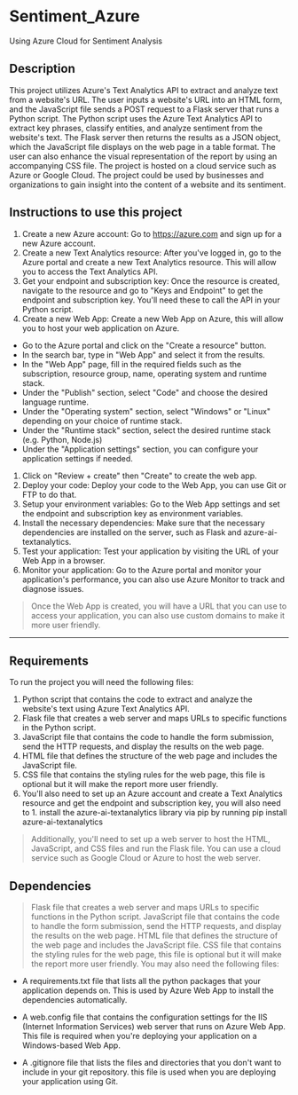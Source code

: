# Sentiment_Azure
Using Azure Cloud for Sentiment Analysis

## Description

This project utilizes Azure's Text Analytics API to extract and analyze text from a website's URL. The user inputs a website's URL into an HTML form, and the JavaScript file sends a POST request to a Flask server that runs a Python script. The Python script uses the Azure Text Analytics API to extract key phrases, classify entities, and analyze sentiment from the website's text. The Flask server then returns the results as a JSON object, which the JavaScript file displays on the web page in a table format. The user can also enhance the visual representation of the report by using an accompanying CSS file. The project is hosted on a cloud service such as Azure or Google Cloud. The project could be used by businesses and organizations to gain insight into the content of a website and its sentiment.


## Instructions to use this project

1. Create a new Azure account: Go to https://azure.com and sign up for a new Azure account.
1. Create a new Text Analytics resource: After you've logged in, go to the Azure portal and create a new Text Analytics resource. This will allow you to access the Text Analytics API.
1. Get your endpoint and subscription key: Once the resource is created, navigate to the resource and go to "Keys and Endpoint" to get the endpoint and subscription key. You'll need these to call the API in your Python script.
1. Create a new Web App: Create a new Web App on Azure, this will allow you to host your web application on Azure.
* Go to the Azure portal and click on the "Create a resource" button.
* In the search bar, type in "Web App" and select it from the results.
* In the "Web App" page, fill in the required fields such as the subscription, resource group, name, operating system and runtime stack.
* Under the "Publish" section, select "Code" and choose the desired language runtime.
* Under the "Operating system" section, select "Windows" or "Linux" depending on your choice of runtime stack.
* Under the "Runtime stack" section, select the desired runtime stack (e.g. Python, Node.js)
* Under the "Application settings" section, you can configure your application settings if needed.

1. Click on "Review + create" then "Create" to create the web app.
1. Deploy your code: Deploy your code to the Web App, you can use Git or FTP to do that.
1. Setup your environment variables: Go to the Web App settings and set the endpoint and subscription key as environment variables.
1. Install the necessary dependencies: Make sure that the necessary dependencies are installed on the server, such as Flask and azure-ai-textanalytics.
1. Test your application: Test your application by visiting the URL of your Web App in a browser.
1. Monitor your application: Go to the Azure portal and monitor your application's performance, you can also use Azure Monitor to track and diagnose issues.

> Once the Web App is created, you will have a URL that you can use to access your application, you can also use custom domains to make it more user friendly.

---

## Requirements

To run the project you will need the following files:

1. Python script that contains the code to extract and analyze the website's text using Azure Text Analytics API.
1. Flask file that creates a web server and maps URLs to specific functions in the Python script.
1. JavaScript file that contains the code to handle the form submission, send the HTTP requests, and display the results on the web page.
1. HTML file that defines the structure of the web page and includes the JavaScript file.
1. CSS file that contains the styling rules for the web page, this file is optional but it will make the report more user friendly.
1. You'll also need to set up an Azure account and create a Text Analytics resource and get the endpoint and subscription key, you will also need to 1. install the azure-ai-textanalytics library via pip by running pip install azure-ai-textanalytics

> Additionally, you'll need to set up a web server to host the HTML, JavaScript, and CSS files and run the Flask file. You can use a cloud service such as Google Cloud or Azure to host the web server.


## Dependencies

> Flask file that creates a web server and maps URLs to specific functions in the Python script.
JavaScript file that contains the code to handle the form submission, send the HTTP requests, and display the results on the web page.
HTML file that defines the structure of the web page and includes the JavaScript file.
CSS file that contains the styling rules for the web page, this file is optional but it will make the report more user friendly.
You may also need the following files:

* A requirements.txt file that lists all the python packages that your application depends on. This is used by Azure Web App to install the dependencies automatically.

* A web.config file that contains the configuration settings for the IIS (Internet Information Services) web server that runs on Azure Web App. This file is required when you're deploying your application on a Windows-based Web App.

* A .gitignore file that lists the files and directories that you don't want to include in your git repository. this file is used when you are deploying your application using Git.
